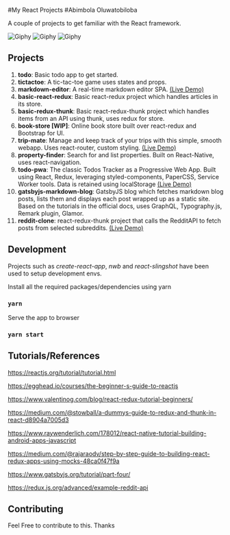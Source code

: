 #My React Projects
#Abimbola Oluwatobiloba


A couple of projects to get familiar with the React framework.

![Giphy](https://media.giphy.com/media/l0HUhhAtb86vYAHkY/giphy.gif)
![Giphy](https://media.giphy.com/media/26gN147Cy7zF1Mv7y/giphy.gif)
![Giphy](https://media.giphy.com/media/26DNeo2xDmfj3plbW/giphy.gif)


## Projects
1. **todo**: Basic todo app to get started.
2. **tictactoe**: A tic-tac-toe game uses states and props.
3. **markdown-editor**: A real-time markdown editor SPA. [(Live Demo)](https://react-markdown-editor.firebaseapp.com)
4. **basic-react-redux**: Basic react-redux project which handles articles in its store.
5. **basic-redux-thunk**: Basic react-redux-thunk project which handles items from an API using thunk, uses redux for store.
6. **book-store [WIP]**: Online book store built over react-redux and Bootstrap for UI.
7. **trip-mate**: Manage and keep track of your trips with this simple, smooth webapp. Uses react-router, custom styling. [(Live Demo)](https://react-trip-mate.firebaseapp.com)
8. **property-finder**: Search for and list properties. Built on React-Native, uses react-navigation.
9. **todo-pwa**: The classic Todos Tracker as a Progressive Web App. Built using React, Redux, leveraging styled-components, PaperCSS, Service Worker tools. Data is retained using localStorage [(Live Demo)](https://paper-todo.firebaseapp.com)
10. **gatsbyjs-markdown-blog**: GatsbyJS blog which fetches markdown blog posts, lists them and displays each post wrapped up as a static site. Based on the tutorials in the official docs, uses GraphQL, Typography.js, Remark plugin, Glamor.
11. **reddit-clone**: react-redux-thunk project that calls the RedditAPI to fetch posts from selected subreddits. [(Live Demo)](https://github.com/ajayns/frontend-dev-talk)


## Development

Projects such as _create-react-app_, _nwb_ and _react-slingshot_ have been used to setup development envs.

Install all the required packages/dependencies using yarn

### `yarn`

Serve the app to browser

### `yarn start`


## Tutorials/References

https://reactjs.org/tutorial/tutorial.html

https://egghead.io/courses/the-beginner-s-guide-to-reactjs

https://www.valentinog.com/blog/react-redux-tutorial-beginners/

https://medium.com/@stowball/a-dummys-guide-to-redux-and-thunk-in-react-d8904a7005d3

https://www.raywenderlich.com/178012/react-native-tutorial-building-android-apps-javascript

https://medium.com/@rajaraodv/step-by-step-guide-to-building-react-redux-apps-using-mocks-48ca0f47f9a

https://www.gatsbyjs.org/tutorial/part-four/

https://redux.js.org/advanced/example-reddit-api

## Contributing

Feel Free to contribute to this. Thanks
